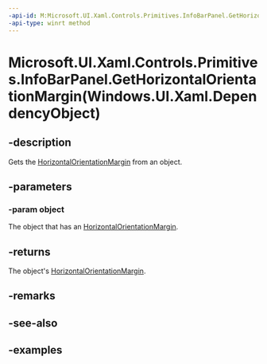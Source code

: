 ```yaml
---
-api-id: M:Microsoft.UI.Xaml.Controls.Primitives.InfoBarPanel.GetHorizontalOrientationMargin(Windows.UI.Xaml.DependencyObject)
-api-type: winrt method
---
```


# Microsoft.UI.Xaml.Controls.Primitives.InfoBarPanel.GetHorizontalOrientationMargin(Windows.UI.Xaml.DependencyObject)

<!--
public static Windows.UI.Xaml.Thickness GetHorizontalOrientationMargin (Windows.UI.Xaml.DependencyObject object);
-->


## -description
Gets the [HorizontalOrientationMargin](infobarpanel_horizontalorientationmargin.md) from an object.
## -parameters

### -param object
The object that has an [HorizontalOrientationMargin](infobarpanel_horizontalorientationmargin.md).

## -returns
The object's [HorizontalOrientationMargin](infobarpanel_horizontalorientationmargin.md).
## -remarks

## -see-also

## -examples


